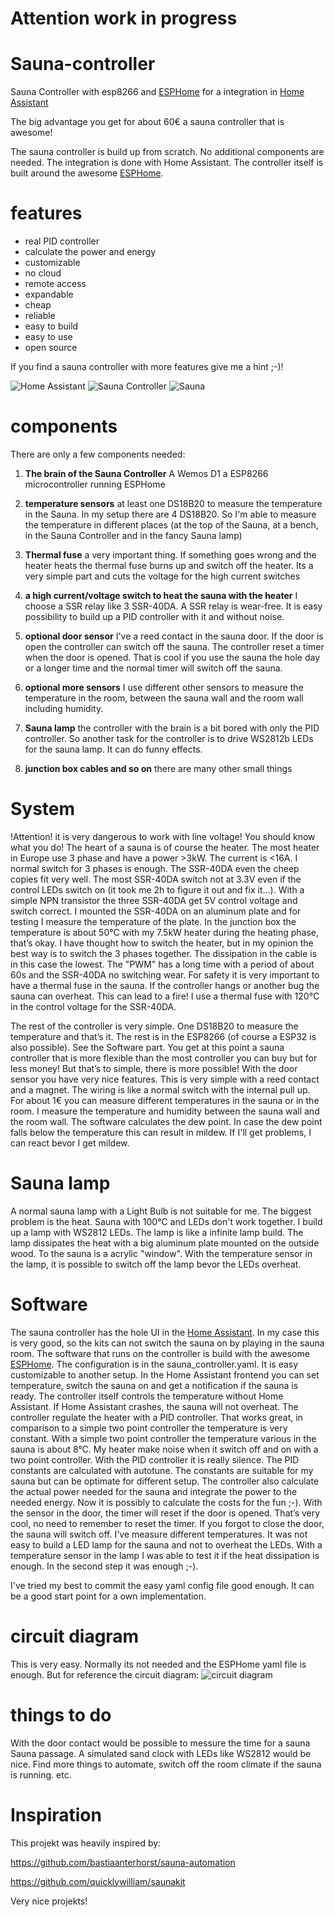 # Attention work in progress

# Sauna-controller
Sauna Controller with esp8266 and [ESPHome](https://esphome.io/) for a integration in [Home Assistant](https://www.home-assistant.io/) 

The big advantage you get for about 60€ a sauna controller that is awesome!

The sauna controller is build up from scratch. No additional components are needed.
The integration is done with Home Assistant. The controller itself is built around the awesome [ESPHome](https://esphome.io/).

# features
- real PID controller
- calculate the power and energy
- customizable
- no cloud
- remote access
- expandable
- cheap
- reliable
- easy to build
- easy to use
- open source

If you find a sauna controller with more features give me a hint ;-)!

![Home Assistant](images/frontpanel.PNG)
![Sauna Controller](images/IMG_20210213_231354.jpg)
![Sauna](images/IMG_20210215_214026.jpg)


# components
There are only a few components needed:

1. **The brain of the Sauna Controller** A Wemos D1 a ESP8266 microcontroller running ESPHome

2. **temperature sensors** at least one DS18B20 to measure the temperature in the Sauna. In my setup there are 4 DS18B20. So I'm able to measure the temperature in different places (at the top of the Sauna, at a bench, in the Sauna Controller and in the fancy Sauna lamp)

3. **Thermal fuse** a very important thing. If something goes wrong and the heater heats the thermal fuse burns up and switch off the heater. Its a very simple part and cuts the voltage for the high current switches

4. **a high current/voltage switch to heat the sauna with the heater** I choose a SSR relay like 3 SSR-40DA. A SSR relay is wear-free. It is easy possibility to build up a PID controller with it and without noise.

5. **optional door sensor** I've a reed contact in the sauna door. If the door is open the controller can switch off the sauna. The controller reset a timer when the door is opened. That is cool if you use the sauna the hole day or a longer time and the normal timer will switch off the sauna.

6. **optional more sensors** I use different other sensors to measure the temperature in the room, between the sauna wall and the room wall including humidity.

7. **Sauna lamp** the controller with the brain is a bit bored with only the PID controller. So another task for the controller is to drive WS2812b LEDs for the sauna lamp. It can do funny effects.

8. **junction box cables and so on** there are many other small things

# System 
!Attention! it is very dangerous to work with line voltage! You should know what you do!
The heart of a sauna is of course the heater. The most heater in Europe use 3 phase and have a power >3kW. The current is <16A. I normal switch for 3 phases is enough. The SSR-40DA even the cheep copies fit very well. The most SSR-40DA switch not at 3.3V even if the control LEDs switch on (it took me 2h to figure it out and fix it...). With a simple NPN transistor the three SSR-40DA get 5V control voltage and switch correct. I mounted the SSR-40DA on an aluminum plate and for testing I measure the temperature of the plate. In the junction box the temperature is about 50°C with my 7.5kW heater during the heating phase, that’s okay.
I have thought how to switch the heater, but in my opinion the best way is to switch the 3 phases together. The dissipation in the cable is in this case the lowest.
The "PWM" has a long time with a period of about 60s and the SSR-40DA no switching wear.
For safety it is very important to have a thermal fuse in the sauna. If the controller hangs or another bug the sauna can overheat. This can lead to a fire! I use a thermal fuse with 120°C in the control voltage for the SSR-40DA.

The rest of the controller is very simple. One DS18B20 to measure the temperature and that’s it. The rest is in the ESP8266 (of course a ESP32 is also possible). See the Software part.
You get at this point a sauna controller that is more flexible than the most controller you can buy but for less money!
But that’s to simple, there is more possible!
With the door sensor you have very nice features. This is very simple with a reed contact and a magnet. The wiring is like a normal switch with the internal pull up.
For about 1€ you can measure different temperatures in the sauna or in the room.
I measure the temperature and humidity between the sauna wall and the room wall. The software calculates the dew point. In case the dew point falls below the temperature this can result in mildew. If I'll get problems, I can react bevor I get mildew.

# Sauna lamp 
A normal sauna lamp with a Light Bulb is not suitable for me.
The biggest problem is the heat. Sauna with 100°C and LEDs don't work together.
I build up a lamp with WS2812 LEDs. The lamp is like a infinite lamp build.
The lamp dissipates the heat with a big aluminum plate mounted on the outside wood. To the sauna is a acrylic "window". With the temperature sensor in the lamp, it is possible to switch off the lamp bevor the LEDs overheat.

# Software
The sauna controller has the hole UI in the [Home Assistant](https://www.home-assistant.io/). In my case this is very good, so the kits can not switch the sauna on by playing in the sauna room.
The software that runs on the controller is build with the awesome [ESPHome](https://esphome.io/). The configuration is in the sauna_controller.yaml. It is easy customizable to another setup.
In the Home Assistant frontend you can set temperature, switch the sauna on and get a notification if the sauna is ready.
The controller itself controls the temperature without Home Assistant. If Home Assistant crashes, the sauna will not overheat.
The controller regulate the heater with a PID controller. That works great, in comparison to a simple two point controller the temperature is very constant. With a simple two point controller the temperature various in the sauna is about 8°C.
My heater make noise when it switch off and on with a two point controller. With the PID controller it is really silence.
The PID constants are calculated with autotune. The constants are suitable for my sauna but can be optimate for different setup.
The controller also calculate the actual power needed for the sauna and integrate the power to the needed energy. Now it is possibly to calculate the costs for the fun ;-).
With the sensor in the door, the timer will reset if the door is opened. That’s very cool, no need to remember to reset the timer. If you forgot to close the door, the sauna will switch off.
I've measure different temperatures. It was not easy to build a LED lamp for the sauna and not to overheat the LEDs. With a temperature sensor in the lamp I was able to test it if the heat dissipation is enough. In the second step it was enough ;-).

I've tried my best to commit the easy yaml config file good enough. It can be a good start point for a own implementation.

# circuit diagram
This is very easy. Normally its not needed and the ESPHome yaml file is enough. 
But for reference the circuit diagram:
![circuit diagram](Sauna_controller_Schaltplan.png)

# things to do
With the door contact would be possible to messure the time for a sauna Sauna passage. A simulated sand clock with LEDs like WS2812 would be nice.
Find more things to automate, switch off the room climate if the sauna is running.
etc.

# Inspiration
This projekt was heavily inspired by: 

https://github.com/bastiaanterhorst/sauna-automation

https://github.com/quicklywilliam/saunakit

Very nice projekts!


